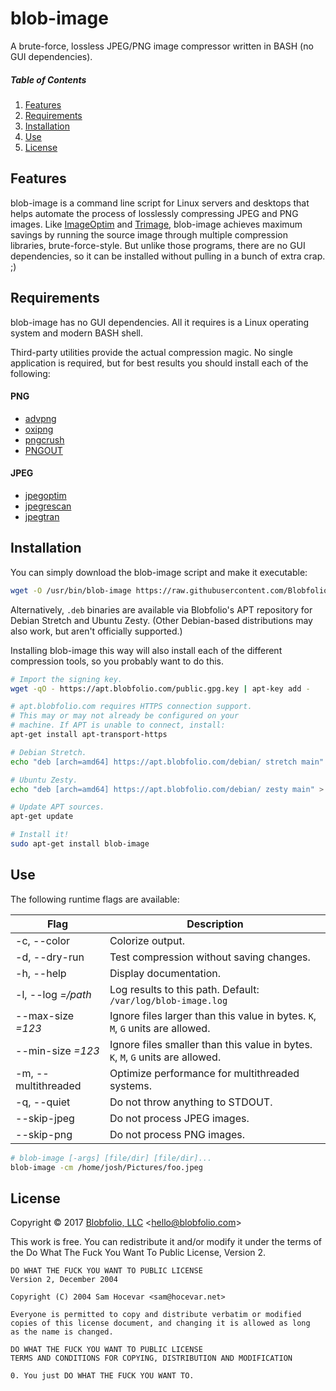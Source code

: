 # blob-image

A brute-force, lossless JPEG/PNG image compressor written in BASH (no GUI dependencies).



##### Table of Contents

1. [Features](#features)
2. [Requirements](#requirements)
3. [Installation](#installation)
4. [Use](#use)
5. [License](#license)



## Features

blob-image is a command line script for Linux servers and desktops that helps automate the process of losslessly compressing JPEG and PNG images. Like [ImageOptim](https://imageoptim.com) and [Trimage](https://imageoptim.com), blob-image achieves maximum savings by running the source image through multiple compression libraries, brute-force-style. But unlike those programs, there are no GUI dependencies, so it can be installed without pulling in a bunch of extra crap. ;)



## Requirements

blob-image has no GUI dependencies. All it requires is a Linux operating system and modern BASH shell.

Third-party utilities provide the actual compression magic. No single application is required, but for best results you should install each of the following:

#### PNG
 * [advpng](http://www.advancemame.it/doc-advpng.html)
 * [oxipng](https://github.com/shssoichiro/oxipng)
 * [pngcrush](http://pmt.sourceforge.net/pngcrush/)
 * [PNGOUT](http://www.jonof.id.au/kenutils)

#### JPEG
 * [jpegoptim](http://www.kokkonen.net/tjko/projects.html)
 * [jpegrescan](https://github.com/kud/jpegrescan)
 * [jpegtran](https://github.com/mozilla/mozjpeg)



## Installation

You can simply download the blob-image script and make it executable:

```bash
wget -O /usr/bin/blob-image https://raw.githubusercontent.com/Blobfolio/blob-image/master/blob-image && chmod +x /usr/bin/blob-image
```

Alternatively, `.deb` binaries are available via Blobfolio's APT repository for Debian Stretch and Ubuntu Zesty. (Other Debian-based distributions may also work, but aren't officially supported.)

Installing blob-image this way will also install each of the different compression tools, so you probably want to do this.

```bash
# Import the signing key.
wget -qO - https://apt.blobfolio.com/public.gpg.key | apt-key add -

# apt.blobfolio.com requires HTTPS connection support.
# This may or may not already be configured on your
# machine. If APT is unable to connect, install:
apt-get install apt-transport-https

# Debian Stretch.
echo "deb [arch=amd64] https://apt.blobfolio.com/debian/ stretch main" > /etc/apt/sources.list.d/blobfolio.list

# Ubuntu Zesty.
echo "deb [arch=amd64] https://apt.blobfolio.com/debian/ zesty main" > /etc/apt/sources.list.d/blobfolio.list

# Update APT sources.
apt-get update

# Install it!
sudo apt-get install blob-image
```



## Use

The following runtime flags are available:

| Flag | Description |
| ---- | ----------- |
| -c, --color | Colorize output. |
| -d, --dry-run | Test compression without saving changes. |
| -h, --help  | Display documentation. |
| -l, --log *=/path*   | Log results to this path. Default: `/var/log/blob-image.log` |
| --max-size *=123* | Ignore files larger than this value in bytes. `K`, `M`, `G` units are allowed. | 
| --min-size *=123* | Ignore files smaller than this value in bytes. `K`, `M`, `G` units are allowed. |
| -m, --multithreaded | Optimize performance for multithreaded systems. |
| -q, --quiet | Do not throw anything to STDOUT. |
| --skip-jpeg | Do not process JPEG images. |
| --skip-png | Do not process PNG images. |

```bash
# blob-image [-args] [file/dir] [file/dir]...
blob-image -cm /home/josh/Pictures/foo.jpeg
```



## License

Copyright © 2017 [Blobfolio, LLC](https://blobfolio.com) &lt;hello@blobfolio.com&gt;

This work is free. You can redistribute it and/or modify it under the terms of the Do What The Fuck You Want To Public License, Version 2.

    DO WHAT THE FUCK YOU WANT TO PUBLIC LICENSE
    Version 2, December 2004
    
    Copyright (C) 2004 Sam Hocevar <sam@hocevar.net>
    
    Everyone is permitted to copy and distribute verbatim or modified
    copies of this license document, and changing it is allowed as long
    as the name is changed.
    
    DO WHAT THE FUCK YOU WANT TO PUBLIC LICENSE
    TERMS AND CONDITIONS FOR COPYING, DISTRIBUTION AND MODIFICATION
    
    0. You just DO WHAT THE FUCK YOU WANT TO.
